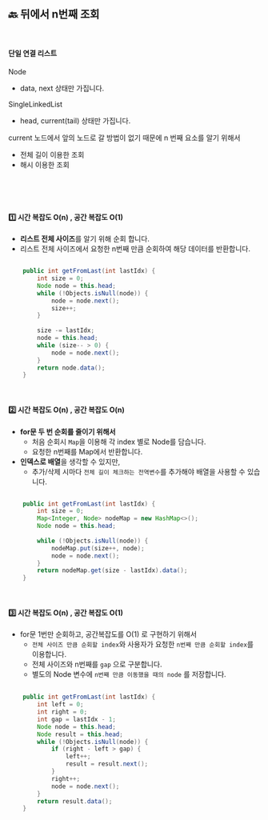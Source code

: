 

## 🔙 뒤에서 n번째 조회

<br>

#### 단일 연결 리스트

Node

- data, next 상태만 가집니다.

SingleLinkedList

- head, current(tail) 상태만 가집니다.

current 노드에서 앞의 노드로 갈 방법이 없기 때문에 n 번째 요소를 알기 위해서 

- 전체 길이 이용한 조회
- 해시 이용한 조회


<br><br><br>


#### 1️⃣ 시간 복잡도 O(n) , 공간 복잡도 O(1)

- **리스트 전체 사이즈**를 알기 위해 순회 합니다.
- 리스트 전체 사이즈에서 요청한 n번째 만큼 순회하여 해당 데이터를 반환합니다.

``` java

    public int getFromLast(int lastIdx) {
        int size = 0;
        Node node = this.head;
        while (!Objects.isNull(node)) {
            node = node.next();
            size++;
        }
    
        size -= lastIdx;
        node = this.head;
        while (size-- > 0) {
            node = node.next();
        }
        return node.data();
    }

```

<br>

#### 2️⃣ 시간 복잡도 O(n) , 공간 복잡도 O(n)

- **for문 두 번 순회를 줄이기 위해서** 
  - 처음 순회시 `Map`을 이용해 각 index 별로 Node를 담습니다.
  - 요청한 n번째를 Map에서 반환합니다.
- **인덱스로 배열**을 생각할 수 있지만, 
  - 추가/삭제 시마다 `전체 길이 체크하는 전역변수`를 추가해야 배열을 사용할 수 있습니다.

``` java

    public int getFromLast(int lastIdx) {
        int size = 0;
        Map<Integer, Node> nodeMap = new HashMap<>();
        Node node = this.head;
    
        while (!Objects.isNull(node)) {
            nodeMap.put(size++, node);
            node = node.next();
        }
        return nodeMap.get(size - lastIdx).data();
    }

```

<br>

#### 3️⃣ 시간 복잡도 O(n) , 공간 복잡도 O(1)

- for문 1번만 순회하고, 공간복잡도를 O(1) 로 구현하기 위해서
  - `전체 사이즈 만큼 순회할 index`와 사용자가 요청한 `n번째 만큼 순회할 index`를 이용합니다.
  - 전체 사이즈와 n번째를 `gap` 으로 구분합니다.
  - 별도의 Node 변수에 `n번째 만큼 이동했을 때의 node` 를 저장합니다.

``` java
    
    public int getFromLast(int lastIdx) {
        int left = 0;
        int right = 0;
        int gap = lastIdx - 1;
        Node node = this.head;
        Node result = this.head;
        while (!Objects.isNull(node)) {
            if (right - left > gap) {
                left++;
                result = result.next();
            }
            right++;
            node = node.next();
        }
        return result.data();
    }

```
